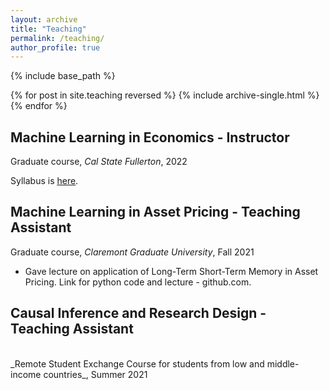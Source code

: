 ```yaml
---
layout: archive
title: "Teaching"
permalink: /teaching/
author_profile: true
---
```


{% include base_path %}


{% for post in site.teaching reversed %}
  {% include archive-single.html %}
{% endfor %}

## Machine Learning in Economics - Instructor
Graduate course, _Cal State Fullerton_, 2022

Syllabus is [<u>here</u>](https://github.com/assamidanov/econ_590/blob/ba254fd39e6ad820e6c62773bced768e7fffecf6/syllabus/Syllabus.pdf).

## Machine Learning in Asset Pricing - Teaching Assistant
Graduate course, _Claremont Graduate University_, Fall 2021
<br>
* Gave lecture on application of Long-Term Short-Term Memory in Asset Pricing. Link for python code and lecture - github.com.

## Causal Inference and Research Design - Teaching Assistant
<br>
_Remote Student Exchange Course for students from low and middle-income countries_, Summer 2021




